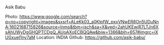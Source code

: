 Asik Babu

Photo: https://www.google.com/search?q=no+copyright+images&sxsrf=ALeKk03_a0KlpfW_pxxVNwER8On5UDuNnA:1602168715826&source=lnms&tbm=isch&sa=X&ved=2ahUKEwiR7LTJn6XsAhUWyDgGHQPTCDgQ_AUoAXoECBQQAw&biw=1366&bih=657#imgrc=jXUGxuel1ny7aM
Location: INDIA
Github: https://github.com/asik-babu/

